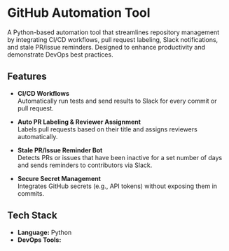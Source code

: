 # GitHub Automation Tool

A Python-based automation tool that streamlines repository management by integrating CI/CD workflows, pull request labeling, Slack notifications, and stale PR/issue reminders. Designed to enhance productivity and demonstrate DevOps best practices.

## Features

- **CI/CD Workflows**  
  Automatically run tests and send results to Slack for every commit or pull request.

- **Auto PR Labeling & Reviewer Assignment**  
  Labels pull requests based on their title and assigns reviewers automatically.

- **Stale PR/Issue Reminder Bot**  
  Detects PRs or issues that have been inactive for a set number of days and sends reminders to contributors via Slack.

- **Secure Secret Management**  
  Integrates GitHub secrets (e.g., API tokens) without exposing them in commits.

## Tech Stack

- **Language:** Python  
- **DevOps Tools:**
